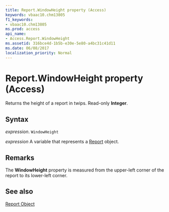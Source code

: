 ```yaml
---
title: Report.WindowHeight property (Access)
keywords: vbaac10.chm13805
f1_keywords:
- vbaac10.chm13805
ms.prod: access
api_name:
- Access.Report.WindowHeight
ms.assetid: 316bce4d-1b5b-e30e-5e80-a4bc31c41d11
ms.date: 06/08/2017
localization_priority: Normal
---
```



# Report.WindowHeight property (Access)

Returns the height of a report in twips. Read-only  **Integer**.


## Syntax

_expression_. `WindowHeight`

_expression_ A variable that represents a [Report](Access.Report.md) object.


## Remarks

The  **WindowHeight** property is measured from the upper-left corner of the report to its lower-left corner.


## See also


[Report Object](Access.Report.md)

